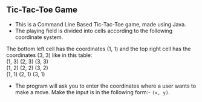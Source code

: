 ## Tic-Tac-Toe Game
* This is a Command Line Based Tic-Tac-Toe game, made using Java.
* The playing field is divided into cells according to the following coordinate system.

The bottom left cell has the coordinates (1, 1) and the top right cell has the coordinates (3, 3) like in this table:  
(1, 3) (2, 3) (3, 3)  
(1, 2) (2, 2) (3, 2)  
(1, 1) (2, 1) (3, 1)  

* The program will ask you to enter the coordinates where a user wants to make a move. Make the input is in the following form:-
``(x, y)``.
